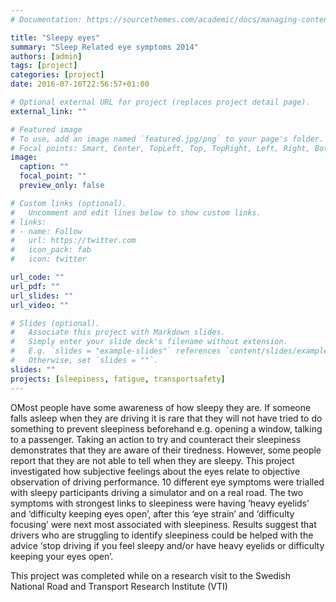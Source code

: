 ```yaml
---
# Documentation: https://sourcethemes.com/academic/docs/managing-content/

title: "Sleepy eyes"
summary: "Sleep Related eye symptoms 2014"
authors: [admin]
tags: [project]
categories: [project]
date: 2016-07-16T22:56:57+01:00

# Optional external URL for project (replaces project detail page).
external_link: ""

# Featured image
# To use, add an image named `featured.jpg/png` to your page's folder.
# Focal points: Smart, Center, TopLeft, Top, TopRight, Left, Right, BottomLeft, Bottom, BottomRight.
image:
  caption: ""
  focal_point: ""
  preview_only: false

# Custom links (optional).
#   Uncomment and edit lines below to show custom links.
# links:
# - name: Follow
#   url: https://twitter.com
#   icon_pack: fab
#   icon: twitter

url_code: ""
url_pdf: ""
url_slides: ""
url_video: ""

# Slides (optional).
#   Associate this project with Markdown slides.
#   Simply enter your slide deck's filename without extension.
#   E.g. `slides = "example-slides"` references `content/slides/example-slides.md`.
#   Otherwise, set `slides = ""`.
slides: ""
projects: [sleepiness, fatigue, transportsafety]
---
```


OMost people have some awareness of how sleepy they are. If someone falls asleep when they are driving it is rare that they will not have tried to do something to prevent sleepiness beforehand e.g. opening a window, talking to a passenger. Taking an action to try and counteract their sleepiness demonstrates that they are aware of their tiredness. However, some people report that they are not able to tell when they are sleepy. This project investigated how subjective feelings about the eyes relate to objective observation of driving performance. 10 different eye symptoms were trialled with sleepy participants driving a simulator and on a real road. The two symptoms with strongest links to sleepiness were having ‘heavy eyelids’ and ‘difficulty keeping eyes open’, after this ‘eye strain’ and ‘difficulty focusing’ were next most associated with sleepiness. Results suggest that drivers who are struggling to identify sleepiness could be helped with the advice ‘stop driving if you feel sleepy and/or have heavy eyelids or difficulty keeping your eyes open’. 

This project was completed while on a research visit to the Swedish National Road and Transport Research Institute (VTI)

